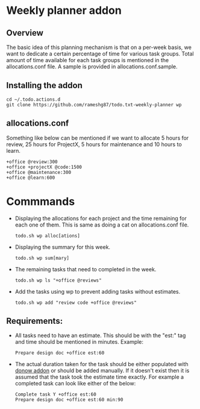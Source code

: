 # Weekly planner addon

## Overview

The basic idea of this planning mechanism is that on a per-week basis, we want
to dedicate a certain percentage of time for various task groups. Total amount
of time available for each task groups is mentioned in the allocations.conf
file. A sample is provided in allocations.conf.sample.

## Installing the addon

```
cd ~/.todo.actions.d
git clone https://github.com/rameshg87/todo.txt-weekly-planner wp
```

## allocations.conf

Something like below can be mentioned if we want to allocate 5 hours for
review, 25 hours for ProjectX, 5 hours for maintenance and 10 hours to learn.

```
+office @review:300
+office +projectX @code:1500
+office @maintenance:300
+office @learn:600
```

# Commmands

* Displaying the allocations for each project and the time remaining for each
  one of them. This is same as doing a cat on allocations.conf file.
  ```
  todo.sh wp alloc[ations]
  ```
* Displaying the summary for this week.
  ```
  todo.sh wp sum[mary]
  ```
* The remaining tasks that need to completed in the week.
  ```
  todo.sh wp ls "+office @reviews" 
  ```
* Add the tasks using wp to prevent adding tasks without estimates.
  ```
  todo.sh wp add "review code +office @reviews" 
  ```

## Requirements:

* All tasks need to have an estimate. This should be with the "est:" tag and
  time should be mentioned in minutes. Example:
  ```
  Prepare design doc +office est:60
  ```

* The actual duration taken for the task should be either
  populated with [donow addon](https://github.com/clobrano/todo.txt-cli/blob/master/todo.actions.d/donow)
  or should be added manually. If it doesn't exist then it is assumed that the task 
  took the estimate time exactly. For example a completed task can look like either
  of the below:
  ```
  Complete task Y +office est:60
  Prepare design doc +office est:60 min:90
  ```
